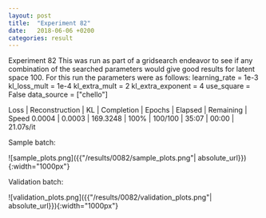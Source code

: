 ```yaml
---
layout: post
title:  "Experiment 82"
date:   2018-06-06 +0200
categories: result
---
```

Experiment 82
This was run as part of a gridsearch endeavor to see if any combination of the searched parameters would give good results for latent space 100.
For this run the parameters were as follows:
learning_rate = 1e-3
kl_loss_mult = 1e-4
kl_extra_mult = 2
kl_extra_exponent = 4
use_square = False
data_source = ["chello"]

Loss | Reconstruction | KL | Completion | Epochs | Elapsed | Remaining | Speed
0.0004 | 0.0003 | 169.3248 | 100% | 100/100 | 35:07 | 00:00 | 21.07s/it



Sample batch:

![sample_plots.png]({{"/results/0082/sample_plots.png"| absolute_url}}){:width="1000px"}

Validation batch:

![validation_plots.png]({{"/results/0082/validation_plots.png"| absolute_url}}){:width="1000px"}
